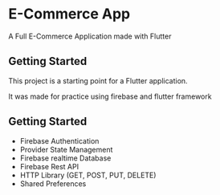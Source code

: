 # E-Commerce App

A Full E-Commerce Application made with Flutter

## Getting Started

This project is a starting point for a Flutter application.

It was made for practice using firebase and flutter framework

## Getting Started
- Firebase Authentication
- Provider State Management
- Firebase realtime Database
- Firebase Rest API
- HTTP Library (GET, POST, PUT, DELETE)
- Shared Preferences
